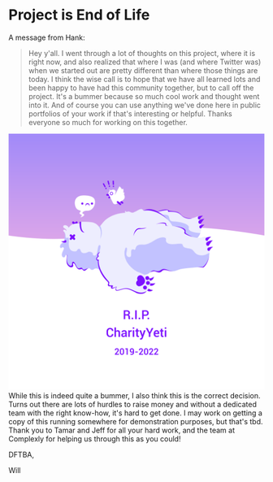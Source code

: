 # Project is End of Life
A message from Hank:

>Hey y'all. I went through a lot of thoughts on this project, where it is right now, and also realized that where I was (and where Twitter was) when we started out are pretty different than where those things are today. I think the wise call is to hope that we have all learned lots and been happy to have had this community together, but to call off the project.
It's a bummer because so much cool work and thought went into it. And of course you can use anything we've done here in public portfolios of your work if that's interesting or helpful. Thanks everyone so much for working on this together.


![The Charity Yeti, dead lying face up on the snow. A little frowny blob ghost rises from it's mouth. A small bird overs over it's dead corpse with three exclaimation marks above its head, eyes perfectly wide. The text beneath reads R.I.P. Charity Yeti 2019-2022](Dead-Yeti1.10.22-02-02.png)
While this is indeed quite a bummer, I also think this is the correct decision. Turns out there are lots of hurdles to raise money and without a dedicated team with the right know-how, it's hard to get done. I may work on getting a copy of this running somewhere for demonstration purposes, but that's tbd. Thank you to Tamar and Jeff for all your hard work, 
and the team at Complexly for helping us through this as you could! 

DFTBA,

Will 